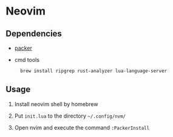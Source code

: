 # Neovim

## Dependencies

- [packer](https://github.com/wbthomason/packer.nvim)

- cmd tools

        brew install ripgrep rust-analyzer lua-language-server

## Usage

1. Install neovim shell by homebrew

2. Put `init.lua` to the directory `~/.config/nvm/`

4. Open nvim and execute the command `:PackerInstall`